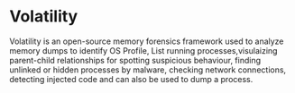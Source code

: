 # Volatility
Volatility is an open-source memory forensics framework used to analyze memory dumps to identify OS Profile, List running processes,visulaizing parent-child relationships for spotting suspicious behaviour, finding unlinked or hidden processes by malware, checking network connections, detecting injected code and can also be used to dump a process.
